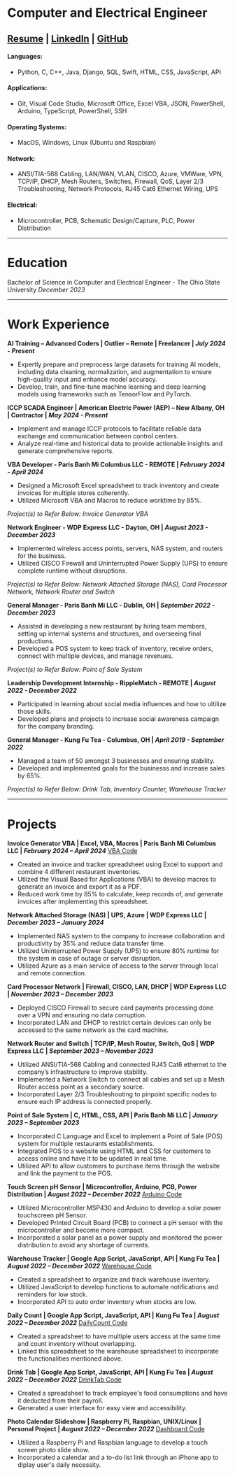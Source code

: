 # Computer and Electrical Engineer
## [Resume](/assets/pdf/Timmy_Le_Resume.pdf) | [LinkedIn](https://www.linkedin.com/in/timmy-le-7b4944159/) | [GitHub](https://github.com/TimmyLe9)

#### Languages:
  - Python, C, C++, Java, Django, SQL, Swift, HTML, CSS, JavaScript, API

#### Applications:
  - Git, Visual Code Studio, Microsoft Office, Excel VBA, JSON, PowerShell, Arduino, TypeScript, PowerShell, SSH

#### Operating Systems:
  - MacOS, Windows, Linux (Ubuntu and Raspbian)

#### Network:
  - ANSI/TIA-568 Cabling, LAN/WAN, VLAN, CISCO, Azure, VMWare, VPN, TCP/IP, DHCP, Mesh Routers, Switches, Firewall, QoS, Layer 2/3 Troubleshooting, Network Protocols, RJ45 Cat6 Ethernet Wiring, UPS

#### Electrical:
  - Microcontroller, PCB, Schematic Design/Capture, PLC, Power Distribution

--------------------------------------------------------------------------------

# Education
  Bachelor of Science in Computer and Electrical Engineer - The Ohio State University _December 2023_

--------------------------------------------------------------------------------

# Work Experience
**AI Training – Advanced Coders | Outlier – Remote | Freelancer | _July 2024 - Present_**
  - Expertly prepare and preprocess large datasets for training AI models, including data cleaning, normalization, and augmentation to ensure high-quality input and enhance model accuracy.
  - Develop, train, and fine-tune machine learning and deep learning models using frameworks such as TensorFlow and PyTorch.

**ICCP SCADA Engineer | American Electric Power (AEP) – New Albany, OH | Contractor | _May 2024 - Present_**
  - Implement and manage ICCP protocols to facilitate reliable data exchange and communication between control centers.
  - Analyze real-time and historical data to provide actionable insights and generate comprehensive reports.

**VBA Developer - Paris Banh Mi Columbus LLC - REMOTE | _February 2024 - April 2024_**
  - Designed a Microsoft Excel spreadsheet to track inventory and create invoices for multiple stores coherently.
  - Utilized Microsoft VBA and Macros to reduce worktime by 85%. 

_Project(s) to Refer Below: Invoice Generator VBA_

**Network Engineer - WDP Express LLC - Dayton, OH | _August 2023 - December 2023_**
  - Implemented wireless access points, servers, NAS system, and routers for the business.
  - Utilized CISCO Firewall and Uninterrupted Power Supply (UPS) to ensure complete runtime without disruptions.

_Project(s) to Refer Below: Network Attached Storage (NAS), Card Processor Network, Network Router and Switch_

**General Manager - Paris Banh Mi LLC - Dublin, OH | _September 2022 - December 2023_**
  - Assisted in developing a new restaurant by hiring team members, setting up internal systems and structures, and overseeing final productions.
  - Developed a POS system to keep track of inventory, receive orders, connect with multiple devices, and manage revenues.

_Project(s) to Refer Below: Point of Sale System_

**Leadership Development Internship - RippleMatch - REMOTE | _August 2022 - December 2022_**
  - Participated in learning about social media influences and how to ultilize those skills.
  - Developed plans and projects to increase social awareness campaign for the company branding.

**General Manager - Kung Fu Tea - Columbus, OH | _April 2019 - September 2022_**
  - Managed a team of 50 amongst 3 businesses and ensuring stability.
  - Developed and implemented goals for the businesss and increase sales by 65%.

_Project(s) to Refer Below: Drink Tab, Inventory Counter, Warehouse Tracker_

--------------------------------------------------------------------------------

# Projects
**Invoice Generator VBA | Excel, VBA, Macros | Paris Banh Mi Columbus LLC | _February 2024 – April 2024_**  [VBA Code](https://github.com/TimmyLe9/invoice_generator)
  - Created an invoice and tracker spreadsheet using Excel to support and combine 4 different restaurant inventories.
  -	Utlized the Visual Based for Applications (VBA) to develop macros to generate an invoice and export it as a PDF.
  -	Reduced work time by 85% to calculate, keep records of, and generate invoices after implementing this spreadsheet. 

**Network Attached Storage (NAS) | UPS, Azure | WDP Express LLC	| _December 2023 – January 2024_**
  -	Implemented NAS system to the company to increase collaboration and productivity by 35% and reduce data transfer time. 
  -	Utilized Uninterrupted Power Supply (UPS) to ensure 80% runtime for the system in case of outage or server disruption. 
  -	Utilized Azure as a main service of access to the server through local and remote connection. 

**Card Processor Network | Firewall, CISCO, LAN, DHCP | WDP Express LLC | _November 2023 – December 2023_**
  -	Deployed CISCO Firewall to secure card payments processing done over a VPN and ensuring no data corruption. 
  -	Incorporated LAN and DHCP to restrict certain devices can only be accessed to the same network as the card machine. 

**Network Router and Switch | TCP/IP, Mesh Router, Switch, QoS | WDP Express LLC | _September 2023 – November 2023_**
  -	Utilized ANSI/TIA-568 Cabling and connected RJ45 Cat6 ethernet to the company’s infrastructure to improve stability.
  -	Implemented a Network Switch to connect all cables and set up a Mesh Router access point as a secondary source.
  -	Incorporated Layer 2/3 Troubleshooting to pinpoint specific nodes to ensure each IP address is connected properly.

**Point of Sale System | C, HTML, CSS, API | Paris Banh Mi LLC | _January 2023 – September 2023_**
  -	Incorporated C Language and Excel to implement a Point of Sale (POS) system for multiple restaurants establishments. 
  -	Integrated POS to a website using HTML and CSS for customers to access online and have it to be updated in real time.  
  -	Utilized API to allow customers to purchase items through the website and link the payment to the POS. 

**Touch Screen pH Sensor | Microcontroller, Arduino, PCB, Power Distribution | _August 2022 – December 2022_**  [Arduino Code](https://github.com/TimmyLe9/ece4905)
  -	Utilized Microcontroller MSP430 and Arduino to develop a solar power touchscreen pH Sensor. 
  -	Developed Printed Circuit Board (PCB) to connect a pH sensor with the microcontroller and become more compact. 
  -	Incorporated a solar panel as a power supply and monitored the power distribution to avoid any shortage of currents.

**Warehouse Tracker | Google App Script, JavaScript, API | Kung Fu Tea | _August 2022 – December 2022_**  [Warehouse Code](https://github.com/TimmyLe9/inventory_warehouse)
  -	Created a spreadsheet to organize and track warehouse inventory.
  -	Utilized JavaScript to develop functions to automate notifications and reminders for low stock.
  -	Incorporated API to auto order inventory when stocks are low. 

**Daily Count | Google App Script, JavaScript, API | Kung Fu Tea | _August 2022 – December 2022_**  [DailyCount Code](https://github.com/TimmyLe9/inventory_dailycount)
  -	Created a spreadsheet to have multiple users access at the same time and count inventory without overlapping.
  -	Linked this spreadsheet to the warehouse spreadsheet to incorporate the functionalities mentioned above. 

**Drink Tab | Google App Script, JavaScript, API | Kung Fu Tea | _August 2022 – December 2022_**  [DrinkTab Code](https://github.com/TimmyLe9/drink_tab)
  -	Created a spreadsheet to track employee's food consumptions and have it deducted from their payroll.
  -	Generated a user interface for easy view and accessibility. 

**Photo Calendar Slideshow | Raspberry Pi, Raspbian, UNIX/Linux | Personal Project | _August 2022 – December 2022_**  [Dashboard Code](https://github.com/TimmyLe9/pi_dashboard)
  -	Utilized a Raspberry Pi and Raspbian language to develop a touch screen photo slide show.
  -	Incorporated a calendar and a to-do list link through an iPhone app to diplay user's daily necessity.
